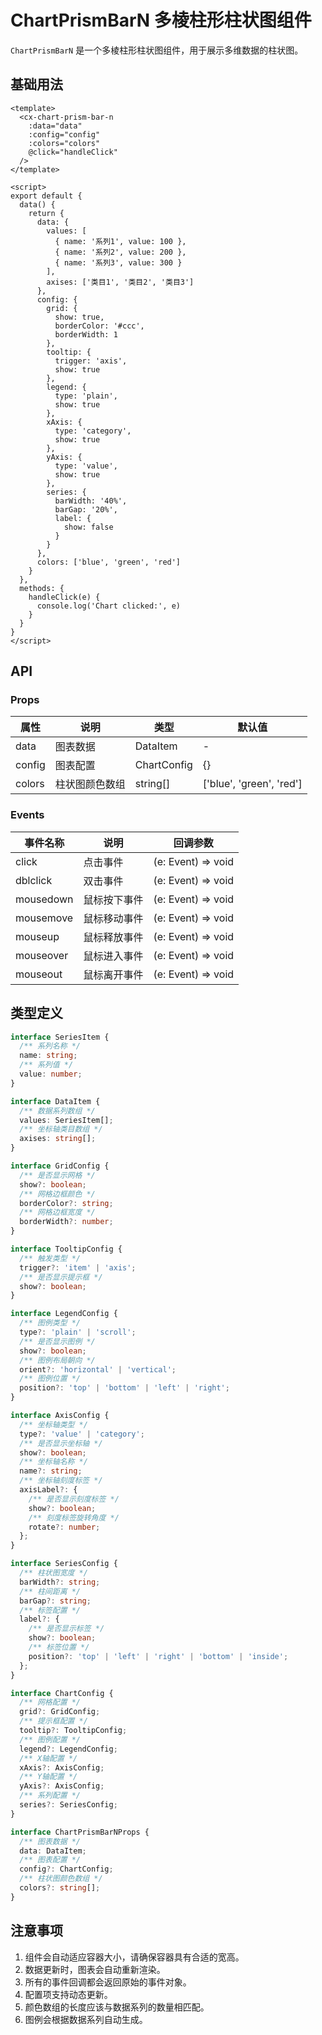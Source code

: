 # ChartPrismBarN 多棱柱形柱状图组件

`ChartPrismBarN` 是一个多棱柱形柱状图组件，用于展示多维数据的柱状图。

## 基础用法

```vue
<template>
  <cx-chart-prism-bar-n
    :data="data"
    :config="config"
    :colors="colors"
    @click="handleClick"
  />
</template>

<script>
export default {
  data() {
    return {
      data: {
        values: [
          { name: '系列1', value: 100 },
          { name: '系列2', value: 200 },
          { name: '系列3', value: 300 }
        ],
        axises: ['类目1', '类目2', '类目3']
      },
      config: {
        grid: {
          show: true,
          borderColor: '#ccc',
          borderWidth: 1
        },
        tooltip: {
          trigger: 'axis',
          show: true
        },
        legend: {
          type: 'plain',
          show: true
        },
        xAxis: {
          type: 'category',
          show: true
        },
        yAxis: {
          type: 'value',
          show: true
        },
        series: {
          barWidth: '40%',
          barGap: '20%',
          label: {
            show: false
          }
        }
      },
      colors: ['blue', 'green', 'red']
    }
  },
  methods: {
    handleClick(e) {
      console.log('Chart clicked:', e)
    }
  }
}
</script>
```

## API

### Props

| 属性 | 说明 | 类型 | 默认值 |
|------|------|------|--------|
| data | 图表数据 | DataItem | - |
| config | 图表配置 | ChartConfig | {} |
| colors | 柱状图颜色数组 | string[] | ['blue', 'green', 'red'] |

### Events

| 事件名称 | 说明 | 回调参数 |
|----------|------|----------|
| click | 点击事件 | (e: Event) => void |
| dblclick | 双击事件 | (e: Event) => void |
| mousedown | 鼠标按下事件 | (e: Event) => void |
| mousemove | 鼠标移动事件 | (e: Event) => void |
| mouseup | 鼠标释放事件 | (e: Event) => void |
| mouseover | 鼠标进入事件 | (e: Event) => void |
| mouseout | 鼠标离开事件 | (e: Event) => void |

## 类型定义

```ts
interface SeriesItem {
  /** 系列名称 */
  name: string;
  /** 系列值 */
  value: number;
}

interface DataItem {
  /** 数据系列数组 */
  values: SeriesItem[];
  /** 坐标轴类目数组 */
  axises: string[];
}

interface GridConfig {
  /** 是否显示网格 */
  show?: boolean;
  /** 网格边框颜色 */
  borderColor?: string;
  /** 网格边框宽度 */
  borderWidth?: number;
}

interface TooltipConfig {
  /** 触发类型 */
  trigger?: 'item' | 'axis';
  /** 是否显示提示框 */
  show?: boolean;
}

interface LegendConfig {
  /** 图例类型 */
  type?: 'plain' | 'scroll';
  /** 是否显示图例 */
  show?: boolean;
  /** 图例布局朝向 */
  orient?: 'horizontal' | 'vertical';
  /** 图例位置 */
  position?: 'top' | 'bottom' | 'left' | 'right';
}

interface AxisConfig {
  /** 坐标轴类型 */
  type?: 'value' | 'category';
  /** 是否显示坐标轴 */
  show?: boolean;
  /** 坐标轴名称 */
  name?: string;
  /** 坐标轴刻度标签 */
  axisLabel?: {
    /** 是否显示刻度标签 */
    show?: boolean;
    /** 刻度标签旋转角度 */
    rotate?: number;
  };
}

interface SeriesConfig {
  /** 柱状图宽度 */
  barWidth?: string;
  /** 柱间距离 */
  barGap?: string;
  /** 标签配置 */
  label?: {
    /** 是否显示标签 */
    show?: boolean;
    /** 标签位置 */
    position?: 'top' | 'left' | 'right' | 'bottom' | 'inside';
  };
}

interface ChartConfig {
  /** 网格配置 */
  grid?: GridConfig;
  /** 提示框配置 */
  tooltip?: TooltipConfig;
  /** 图例配置 */
  legend?: LegendConfig;
  /** X轴配置 */
  xAxis?: AxisConfig;
  /** Y轴配置 */
  yAxis?: AxisConfig;
  /** 系列配置 */
  series?: SeriesConfig;
}

interface ChartPrismBarNProps {
  /** 图表数据 */
  data: DataItem;
  /** 图表配置 */
  config?: ChartConfig;
  /** 柱状图颜色数组 */
  colors?: string[];
}
```

## 注意事项

1. 组件会自动适应容器大小，请确保容器具有合适的宽高。
2. 数据更新时，图表会自动重新渲染。
3. 所有的事件回调都会返回原始的事件对象。
4. 配置项支持动态更新。
5. 颜色数组的长度应该与数据系列的数量相匹配。
6. 图例会根据数据系列自动生成。 